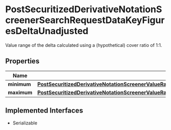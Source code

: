 

# PostSecuritizedDerivativeNotationScreenerSearchRequestDataKeyFiguresDeltaUnadjusted

Value range of the delta calculated using a (hypothetical) cover ratio of 1:1.

## Properties

Name | Type | Description | Notes
------------ | ------------- | ------------- | -------------
**minimum** | [**PostSecuritizedDerivativeNotationScreenerValueRangesGetRequestDataKeyFiguresMaximumYieldAbsoluteMinimum**](PostSecuritizedDerivativeNotationScreenerValueRangesGetRequestDataKeyFiguresMaximumYieldAbsoluteMinimum.md) |  |  [optional]
**maximum** | [**PostSecuritizedDerivativeNotationScreenerValueRangesGetRequestDataKeyFiguresBonusYieldAbsoluteMaximum**](PostSecuritizedDerivativeNotationScreenerValueRangesGetRequestDataKeyFiguresBonusYieldAbsoluteMaximum.md) |  |  [optional]


## Implemented Interfaces

* Serializable



